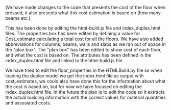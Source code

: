 We have made changes to the code that presents the cost of the floor when pressed, it also presents what this cost estimation is based on (how many beams etc.). 

This has been done by editing the html-build.js file and index_duplex.html files. The properties box has been edited by defining a value for Cost_estimate calculating a total cost for all the floors. We have also added abbreviations for columns, beams, walls and slabs as we ran out of space in the "plan box". The "plan box" has been edited to show cost of each floor, and what the cost is based on. The attributes has been defined in the index_duplex.html file and linked to the html-build.js file. 

We have tried to edit the floor_properties in the HTMLBuild.py file so when loading the duplex model we get the index.html file as output with cost_estimates, we could also have done this for the information about what the cost is based on, but for now we have focused on editing the index_duplex.html file. In the future the plan is to edit the code so it extracts the actual building information with the correct values for material quantities and assosiated costs.
